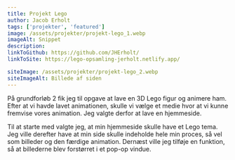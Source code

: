 ```yaml
---
title: Projekt Lego
author: Jacob Erholt
tags: ['projekter', 'featured']
image: /assets/projekter/projekt-lego_1.webp
imageAlt: Snippet
description:
linkToGithub: https://github.com/JHErholt/
linkToSite: https://lego-opsamling-jerholt.netlify.app/

siteImage: /assets/projekter/projekt-lego_2.webp
siteImageAlt: Billede af siden
---
```

<p>På grundforløb 2 fik jeg til opgave at lave en 3D Lego figur og animere ham. Efter at vi havde lavet animationen, skulle vi vælge et medie hvor at vi kunne fremvise vores animation. Jeg valgte derfor at lave en hjemmeside.</p>

<p>Til at starte med valgte jeg, at min hjemmeside skulle have et Lego tema. Jeg ville derefter have at min side skulle indeholde hele min proces, så vel som billeder og den færdige animation.  Dernæst ville jeg tilføje en funktion, så at billederne blev forstørret i et pop-op vindue.</p>

<p></p>

<p></p>